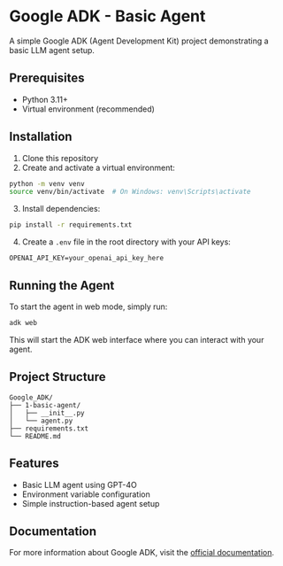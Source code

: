 # Google ADK - Basic Agent

A simple Google ADK (Agent Development Kit) project demonstrating a basic LLM agent setup.

## Prerequisites

- Python 3.11+
- Virtual environment (recommended)

## Installation

1. Clone this repository
2. Create and activate a virtual environment:
```bash
python -m venv venv
source venv/bin/activate  # On Windows: venv\Scripts\activate
```

3. Install dependencies:
```bash
pip install -r requirements.txt
```

4. Create a `.env` file in the root directory with your API keys:
```
OPENAI_API_KEY=your_openai_api_key_here
```

## Running the Agent

To start the agent in web mode, simply run:

```bash
adk web
```

This will start the ADK web interface where you can interact with your agent.

## Project Structure

```
Google_ADK/
├── 1-basic-agent/
│   ├── __init__.py
│   └── agent.py
├── requirements.txt
└── README.md
```

## Features

- Basic LLM agent using GPT-4O
- Environment variable configuration
- Simple instruction-based agent setup

## Documentation

For more information about Google ADK, visit the [official documentation](https://github.com/google/adk).

